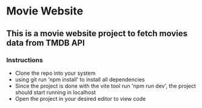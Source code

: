 # Movie Website
## This is a movie website project to fetch movies data from TMDB API
### Instructions
* Clone the repo into your system
* using git run 'npm install' to install all dependencies
* Since the project is done with the vite tool run 'npm run dev', the project should start running in localhost
* Open the project in your desired editor to view code
